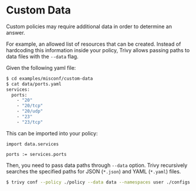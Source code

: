 # Custom Data

Custom policies may require additional data in order to determine an answer.

For example, an allowed list of resources that can be created. 
Instead of hardcoding this information inside your policy, Trivy allows passing paths to data files with the `--data` flag.

Given the following yaml file:

```bash
$ cd examples/misconf/custom-data
$ cat data/ports.yaml                                                                                                                                                                      [~/src/github.com/aquasecurity/trivy/examples/misconf/custom-data]
services:
  ports:
    - "20"
    - "20/tcp"
    - "20/udp"
    - "23"
    - "23/tcp"
```

This can be imported into your policy:

```rego
import data.services

ports := services.ports
```

Then, you need to pass data paths through `--data` option.
Trivy recursively searches the specified paths for JSON (`*.json`) and YAML (`*.yaml`) files.

```bash
$ trivy conf --policy ./policy --data data --namespaces user ./configs
```
